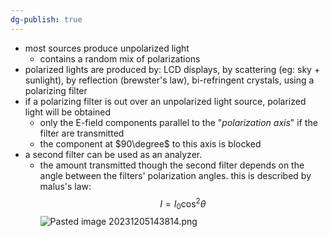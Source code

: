 ```yaml
---
dg-publish: true
---
```


- most sources produce unpolarized light
	- contains a random mix of polarizations
- polarized lights are produced by: LCD displays, by scattering (eg: sky + sunlight), by reflection (brewster's law), bi-refringent crystals, using a polarizing filter
- if a polarizing filter is out over an unpolarized light source, polarized light will be obtained
	- only the E-field components parallel to the "*polarization axis*" if the filter are transmitted
	- the component at $90\degree$ to this axis is blocked
- a second filter can be used as an analyzer.
	- the amount transmitted though the second filter depends on the angle between the filters' polarization angles. this is described by malus's law: 
	$$I = I_{0}\cos^{2}\theta$$
![Pasted image 20231205143814.png](/img/user/pics/Pasted%20image%2020231205143814.png)
